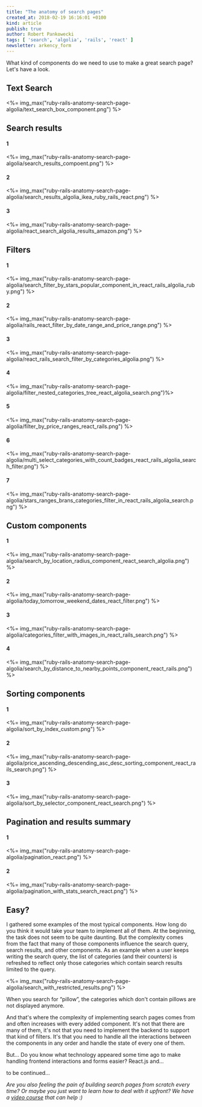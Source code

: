 ```yaml
---
title: "The anatomy of search pages"
created_at: 2018-02-19 16:16:01 +0100
kind: article
publish: true
author: Robert Pankowecki
tags: [ 'search', 'algolia', 'rails', 'react' ]
newsletter: arkency_form
---
```


What kind of components do we need to use to make a great search page? Let's have a look.

<!-- more -->

## Text Search

<%= img_max("ruby-rails-anatomy-search-page-algolia/text_search_box_component.png") %>

## Search results

#### 1

<%= img_max("ruby-rails-anatomy-search-page-algolia/search_results_compoent.png") %>

#### 2

<%= img_max("ruby-rails-anatomy-search-page-algolia/search_results_algolia_ikea_ruby_rails_react.png") %>

#### 3

<%= img_max("ruby-rails-anatomy-search-page-algolia/react_search_algolia_results_amazon.png") %>

## Filters

#### 1

<%= img_max("ruby-rails-anatomy-search-page-algolia/search_filter_by_stars_popular_component_in_react_rails_algolia_ruby.png") %>

#### 2

<%= img_max("ruby-rails-anatomy-search-page-algolia/rails_react_filter_by_date_range_and_price_range.png") %>

#### 3

<%= img_max("ruby-rails-anatomy-search-page-algolia/react_rails_search_filter_by_categories_algolia.png") %>

#### 4

<%= img_max("ruby-rails-anatomy-search-page-algolia/filter_nested_categories_tree_react_algolia_search.png")%>

#### 5

<%= img_max("ruby-rails-anatomy-search-page-algolia/filter_by_price_ranges_react_rails.png") %>

#### 6

<%= img_max("ruby-rails-anatomy-search-page-algolia/multi_select_categories_with_count_badges_react_rails_algolia_search_filter.png") %>

#### 7

<%= img_max("ruby-rails-anatomy-search-page-algolia/stars_ranges_brans_categories_filter_in_react_rails_algolia_search.png") %>

## Custom components

#### 1

<%= img_max("ruby-rails-anatomy-search-page-algolia/search_by_location_radius_component_react_search_algolia.png") %>

#### 2

<%= img_max("ruby-rails-anatomy-search-page-algolia/today_tomorrow_weekend_dates_react_filter.png") %>

#### 3

<%= img_max("ruby-rails-anatomy-search-page-algolia/categories_filter_with_images_in_react_rails_search.png") %>

#### 4

<%= img_max("ruby-rails-anatomy-search-page-algolia/search_by_distance_to_nearby_points_component_react_rails.png") %>

## Sorting components

#### 1

<%= img_max("ruby-rails-anatomy-search-page-algolia/sort_by_index_custom.png") %>

#### 2

<%= img_max("ruby-rails-anatomy-search-page-algolia/price_ascending_descending_asc_desc_sorting_component_react_rails_search.png") %>

#### 3

<%= img_max("ruby-rails-anatomy-search-page-algolia/sort_by_selector_component_react_search.png") %>

## Pagination and results summary

#### 1

<%= img_max("ruby-rails-anatomy-search-page-algolia/pagination_react.png") %>

#### 2

<%= img_max("ruby-rails-anatomy-search-page-algolia/pagination_with_stats_search_react.png") %>

## Easy?

I gathered some examples of the most typical components. How long do you think it would take your team to implement all of them. At the beginning, the task does not seem to be quite daunting. But the complexity comes from the fact that many of those components influence the search query, search results, and other components. As an example when a user keeps writing the search query, the list of categories (and their counters) is refreshed to reflect only those categories which contain search results limited to the query.

<%= img_max("ruby-rails-anatomy-search-page-algolia/search_with_restricted_results.png") %>

When you search for “pillow”, the categories which don't contain pillows are not displayed anymore.

And that's where the complexity of implementing search pages comes from and often increases with every added component. It's not that there are many of them, it's not that you need to implement the backend to support that kind of filters. It's that you need to handle all the interactions between the components in any order and handle the state of every one of them.

But... Do you know what technology appeared some time ago to make handling frontend interactions and forms easier? React.js and...

to be continued...

_Are you also feeling the pain of building search pages from scratch every time? Or maybe you just want to learn how to deal with it upfront? We have a [video course](https://blog.arkency.com/search-rails/) that can help :)_
